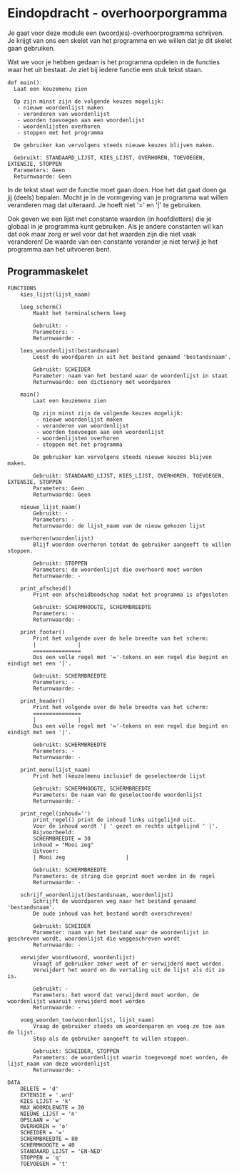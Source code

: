 # Eindopdracht - overhoorporgramma

Je gaat voor deze module een (woordjes)-overhoorprogramma schrijven. Je krijgt van ons een skelet van het programma en we willen dat je dit skelet gaan gebruiken.

Wat we voor je hebben gedaan is het programma opdelen in de functies waar het uit bestaat. Je ziet bij iedere functie een stuk tekst staan.

~~~
def main():
  Laat een keuzemenu zien

  Op zijn minst zijn de volgende keuzes mogelijk:
   - nieuwe woordenlijst maken
   - veranderen van woordenlijst
   - woorden toevoegen aan een woordenlijst
   - woordenlijsten overhoren
   - stoppen met het programma

  De gebruiker kan vervolgens steeds nieuwe keuzes blijven maken.

  Gebruikt: STANDAARD_LIJST, KIES_LIJST, OVERHOREN, TOEVOEGEN, EXTENSIE, STOPPEN
  Parameters: Geen
  Returnwaarde: Geen
~~~

In de tekst staat *wat* de functie moet gaan doen. Hoe het dat gaat doen ga jij (deels) bepalen. Mocht je in de vormgeving van je programma wat willen veranderen mag dat uiteraard. Je hoeft niet '=' en '|' te gebruiken.

Ook geven we een lijst met constante waarden (in hoofdletters) die je globaal in je programma kunt gebruiken. Als je andere constanten wil kan dat ook maar zorg er wel voor dat het waarden zijn die niet vaak veranderen! De waarde van een constante verander je niet terwijl je het programma aan het uitvoeren bent.

## Programmaskelet
~~~
FUNCTIONS
    kies_lijst(lijst_naam)

    leeg_scherm()
        Maakt het terminalscherm leeg

        Gebruikt: -
        Parameters: -
        Returnwaarde: -

    lees_woordenlijst(bestandsnaam)
        Leest de woordparen in uit het bestand genaamd 'bestandsnaam'.

        Gebruikt: SCHEIDER
        Parameter: naam van het bestand waar de woordenlijst in staat
        Returnwaarde: een dictionary met woordparen

    main()
        Laat een keuzemenu zien

        Op zijn minst zijn de volgende keuzes mogelijk:
         - nieuwe woordenlijst maken
         - veranderen van woordenlijst
         - woorden toevoegen aan een woordenlijst
         - woordenlijsten overhoren
         - stoppen met het programma

        De gebruiker kan vervolgens steeds nieuwe keuzes blijven maken.

        Gebruikt: STANDAARD_LIJST, KIES_LIJST, OVERHOREN, TOEVOEGEN, EXTENSIE, STOPPEN
        Parameters: Geen
        Returnwaarde: Geen

    nieuwe_lijst_naam()
        Gebruikt: -
        Parameters: -
        Returnwaarde: de lijst_naam van de nieuw gekozen lijst

    overhoren(woordenlijst)
        Blijf woorden overhoren totdat de gebruiker aangeeft te willen stoppen.

        Gebruikt: STOPPEN
        Parameters: de woordenlijst die overhoord moet worden
        Returnwaarde: -

    print_afscheid()
        Print een afscheidboodschap nadat het programma is afgesloten

        Gebruikt: SCHERMHOOGTE, SCHERMBREEDTE
        Parameters: -
        Returnwaarde: -

    print_footer()
        Print het volgende over de hele breedte van het scherm:
        |             |
        ===============
        Dus een volle regel met '='-tekens en een regel die begint en eindigt met een '|'.

        Gebruikt: SCHERMBREEDTE
        Parameters: -
        Returnwaarde: -

    print_header()
        Print het volgende over de hele breedte van het scherm:
        ===============
        |             |
        Dus een volle regel met '='-tekens en een regel die begint en eindigt met een '|'.

        Gebruikt: SCHERMBREEDTE
        Parameters: -
        Returnwaarde: -

    print_menu(lijst_naam)
        Print het (keuze)menu inclusief de geselecteerde lijst

        Gebruikt: SCHERMHOOGTE, SCHERMBREEDTE
        Parameters: De naam van de geselecteerde woordenlijst
        Returnwaarde: -

    print_regel(inhoud='')
        print_regel() print de inhoud links uitgelijnd uit.
        Voor de inhoud wordt '| ' gezet en rechts uitgelijnd ' |'.
        Bijvoorbeeld:
        SCHERMBREEDTE = 30
        inhoud = "Mooi zeg"
        Uitvoer:
        | Mooi zeg                   |

        Gebruikt: SCHERMBREEDTE
        Parameters: de string die geprint moet worden in de regel
        Returnwaarde: -

    schrijf_woordenlijst(bestandsnaam, woordenlijst)
        Schrijft de woordparen weg naar het bestand genaamd 'bestandsnaam'.
        De oude inhoud van het bestand wordt overschreven!

        Gebruikt: SCHEIDER
        Parameter: naam van het bestand waar de woordenlijst in geschreven wordt, woordenlijst die weggeschreven wordt
        Returnwaarde: -

    verwijder_woord(woord, woordenlijst)
        Vraagt of gebruiker zeker weet of er verwijderd moet worden.
        Verwijdert het woord en de vertaling uit de lijst als dit zo is.

        Gebruikt: -
        Parameters: het woord dat verwijderd moet worden, de woordenlijst waaruit verwijderd moet worden
        Returnwaarde: -

    voeg_woorden_toe(woordenlijst, lijst_naam)
        Vraag de gebruiker steeds om woordenparen en voeg ze toe aan de lijst.
        Stop als de gebruiker aangeeft te willen stoppen.

        Gebruikt: SCHEIDER, STOPPEN
        Parameters: de woordenlijst waarin toegevoegd moet worden, de lijst_naam van deze woordenlijst
        Returnwaarde: -

DATA
    DELETE = 'd'
    EXTENSIE = '.wrd'
    KIES_LIJST = 'k'
    MAX_WOORDLENGTE = 20
    NIEUWE_LIJST = 'n'
    OPSLAAN = 'w'
    OVERHOREN = 'o'
    SCHEIDER = '='
    SCHERMBREEDTE = 80
    SCHERMHOOGTE = 40
    STANDAARD_LIJST = 'EN-NED'
    STOPPEN = 'q'
    TOEVOEGEN = 't'
~~~
